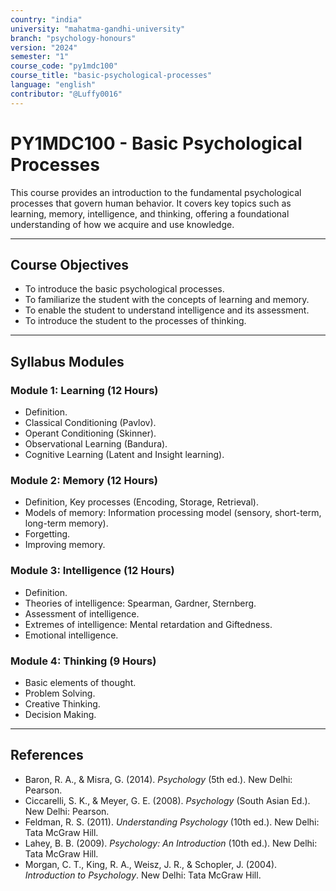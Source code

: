 ```yaml
---
country: "india"
university: "mahatma-gandhi-university"
branch: "psychology-honours"
version: "2024"
semester: "1"
course_code: "py1mdc100"
course_title: "basic-psychological-processes"
language: "english"
contributor: "@Luffy0016"
---
```

# PY1MDC100 - Basic Psychological Processes

This course provides an introduction to the fundamental psychological processes that govern human behavior. It covers key topics such as learning, memory, intelligence, and thinking, offering a foundational understanding of how we acquire and use knowledge.

---
## Course Objectives

* To introduce the basic psychological processes.
* To familiarize the student with the concepts of learning and memory.
* To enable the student to understand intelligence and its assessment.
* To introduce the student to the processes of thinking.

---
## Syllabus Modules

### Module 1: Learning (12 Hours)
* Definition.
* Classical Conditioning (Pavlov).
* Operant Conditioning (Skinner).
* Observational Learning (Bandura).
* Cognitive Learning (Latent and Insight learning).

### Module 2: Memory (12 Hours)
* Definition, Key processes (Encoding, Storage, Retrieval).
* Models of memory: Information processing model (sensory, short-term, long-term memory).
* Forgetting.
* Improving memory.

### Module 3: Intelligence (12 Hours)
* Definition.
* Theories of intelligence: Spearman, Gardner, Sternberg.
* Assessment of intelligence.
* Extremes of intelligence: Mental retardation and Giftedness.
* Emotional intelligence.

### Module 4: Thinking (9 Hours)
* Basic elements of thought.
* Problem Solving.
* Creative Thinking.
* Decision Making.

---
## References
* Baron, R. A., & Misra, G. (2014). *Psychology* (5th ed.). New Delhi: Pearson.
* Ciccarelli, S. K., & Meyer, G. E. (2008). *Psychology* (South Asian Ed.). New Delhi: Pearson.
* Feldman, R. S. (2011). *Understanding Psychology* (10th ed.). New Delhi: Tata McGraw Hill.
* Lahey, B. B. (2009). *Psychology: An Introduction* (10th ed.). New Delhi: Tata McGraw Hill.
* Morgan, C. T., King, R. A., Weisz, J. R., & Schopler, J. (2004). *Introduction to Psychology*. New Delhi: Tata McGraw Hill.